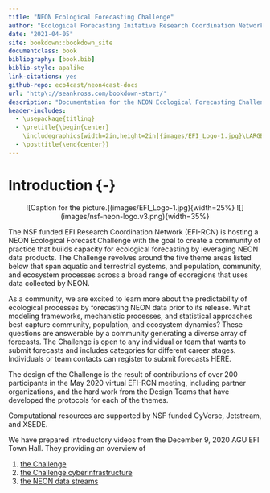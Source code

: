 ```yaml
--- 
title: "NEON Ecological Forecasting Challenge"
author: "Ecological Forecasting Initative Research Coordination Network"
date: "2021-04-05"
site: bookdown::bookdown_site
documentclass: book
bibliography: [book.bib]
biblio-style: apalike
link-citations: yes
github-repo: eco4cast/neon4cast-docs
url: 'http\://seankross.com/bookdown-start/'
description: "Documentation for the NEON Ecological Forecasting Challenge"
header-includes:
  - \usepackage{titling}
  - \pretitle{\begin{center}
    \includegraphics[width=2in,height=2in]{images/EFI_Logo-1.jpg}\LARGE\\}
  - \posttitle{\end{center}}
---
```



# Introduction {-}

<center>
![Caption for the picture.](images/EFI_Logo-1.jpg){width=25%} 
![](images/nsf-neon-logo.v3.png){width=35%} 
</center>


The NSF funded EFI Research Coordination Network (EFI-RCN) is hosting a NEON Ecological Forecast Challenge with the goal to create a community of practice that builds capacity for ecological forecasting by leveraging NEON data products. The Challenge revolves around the five theme areas listed below that span aquatic and terrestrial systems, and population, community, and ecosystem processes across a broad range of ecoregions that uses data collected by NEON.

As a community, we are excited to learn more about the predictability of ecological processes by forecasting NEON data prior to its release.  What modeling frameworks, mechanistic processes, and statistical approaches best capture community, population, and ecosystem dynamics? These questions are answerable by a community generating a diverse array of forecasts.  The Challenge is open to any individual or team that wants to submit forecasts and includes categories for different career stages. Individuals or team contacts can register to submit forecasts HERE.

The design of the Challenge is the result of contributions of over 200 participants in the May 2020 virtual EFI-RCN meeting, including partner organizations, and the hard work from the Design Teams that have developed the protocols for each of the themes.

Computational resources are supported by NSF funded CyVerse, Jetstream, and XSEDE.

We have prepared introductory videos from the December 9, 2020 AGU EFI Town Hall.  They providing an overview of 
1. [the Challenge](https://www.youtube.com/watch?v=deWuTLGspJg&feature=youtu.be)  
2. [the Challenge cyberinfrastructure](https://www.youtube.com/watch?v=-tH4dG3yO3U)  
3. [the NEON data streams](https://www.youtube.com/watch?v=3viG7QNGvK8&feature=youtu.be)  
